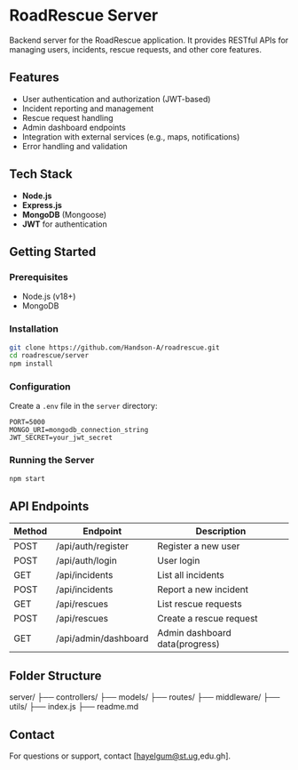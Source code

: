 # RoadRescue Server

 Backend server for the RoadRescue application. It provides RESTful APIs for managing users, incidents, rescue requests, and other core features.

## Features

- User authentication and authorization (JWT-based)
- Incident reporting and management
- Rescue request handling
- Admin dashboard endpoints
- Integration with external services (e.g., maps, notifications)
- Error handling and validation

## Tech Stack

- **Node.js**
- **Express.js**
- **MongoDB** (Mongoose)
- **JWT** for authentication

## Getting Started

### Prerequisites

- Node.js (v18+)
- MongoDB

### Installation

```bash
git clone https://github.com/Handson-A/roadrescue.git
cd roadrescue/server
npm install
```

### Configuration

Create a `.env` file in the `server` directory:

```env
PORT=5000
MONGO_URI=mongodb_connection_string
JWT_SECRET=your_jwt_secret
```

### Running the Server

```bash
npm start
```

## API Endpoints

| Method | Endpoint                | Description                  |
|--------|------------------------|------------------------------|
| POST   | /api/auth/register     | Register a new user          |
| POST   | /api/auth/login        | User login                   |
| GET    | /api/incidents         | List all incidents           |
| POST   | /api/incidents         | Report a new incident        |
| GET    | /api/rescues           | List rescue requests         |
| POST   | /api/rescues           | Create a rescue request      |
| GET    | /api/admin/dashboard   | Admin dashboard data(progress)         |

## Folder Structure

server/
├── controllers/
├── models/
├── routes/
├── middleware/
├── utils/
├── index.js
├── readme.md

## Contact

For questions or support, contact [hayelgum@st.ug,edu.gh].
